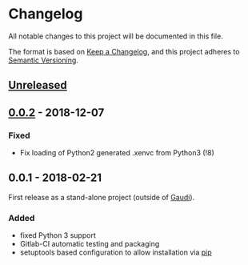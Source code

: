 # Changelog
All notable changes to this project will be documented in this file.

The format is based on [Keep a Changelog](https://keepachangelog.com/en/1.0.0/),
and this project adheres to [Semantic Versioning](https://semver.org/spec/v2.0.0.html).

## [Unreleased]


## [0.0.2] - 2018-12-07
### Fixed
- Fix loading of Python2 generated .xenvc from Python3 (!8)


## 0.0.1 - 2018-02-21
First release as a stand-alone project (outside of [Gaudi](gaudi/Gaudi)).

### Added
- fixed Python 3 support
- Gitlab-CI automatic testing and packaging
- setuptools based configuration to allow installation via [pip](https://pypi.org/project/pip/)


[Unreleased]: https://gitlab.cern.ch/gaudi/xenv/compare/0.0.2...0.0-patches
[0.0.2]: https://gitlab.cern.ch/gaudi/xenv/compare/0.0.1...0.0.2
